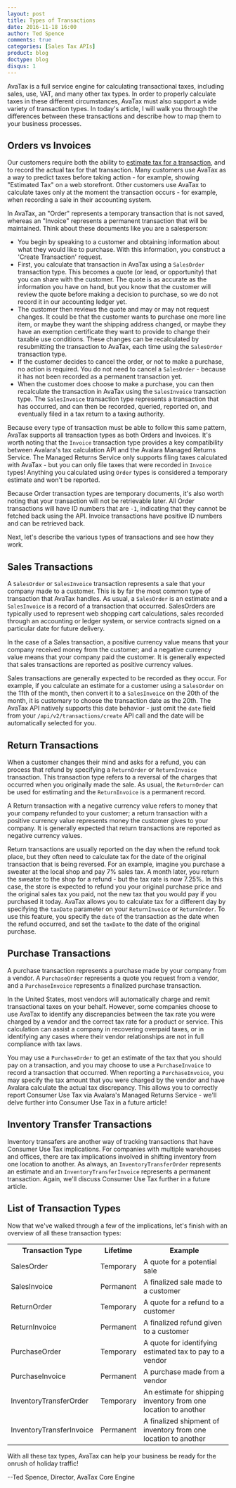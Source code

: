 ```yaml
---
layout: post
title: Types of Transactions
date: 2016-11-18 16:00
author: Ted Spence
comments: true
categories: [Sales Tax APIs]
product: blog
doctype: blog
disqus: 1
---
```


AvaTax is a full service engine for calculating transactional taxes, including sales, use, VAT, and many other tax types.  In order to properly calculate taxes in these different circumstances, AvaTax must also support a wide variety of transaction types.  In today's article, I will walk you through the differences between these transactions and describe how to map them to your business processes.

<h2>Orders vs Invoices</h2>

Our customers require both the ability to <a href="http://developer.avalara.com/blog/2016/11/04/estimating-tax-with-rest-v2/">estimate tax for a transaction</a>, and to record the actual tax for that transaction.  Many customers use AvaTax as a way to predict taxes before taking action - for example, showing "Estimated Tax" on a web storefront.  Other customers use AvaTax to calculate taxes only at the moment the transaction occurs - for example, when recording a sale in their accounting system.

In AvaTax, an "Order" represents a temporary transaction that is not saved, whereas an "Invoice" represents a permanent transaction that will be maintained.  Think about these documents like you are a salesperson:

<ul class="normal">
	<li>You begin by speaking to a customer and obtaining information about what they would like to purchase.  With this information, you construct a 'Create Transaction' request.</li>
	<li>First, you calculate that transaction in AvaTax using a <code class="highlighter-rouge">SalesOrder</code> transaction type.  This becomes a quote (or lead, or opportunity) that you can share with the customer.  The quote is as accurate as the information you have on hand, but you know that the customer will review the quote before making a decision to purchase, so we do not record it in our accounting ledger yet.</li>
	<li>The customer then reviews the quote and may or may not request changes.  It could be that the customer wants to purchase one more line item, or maybe they want the shipping address changed, or maybe they have an exemption certificate they want to provide to change their taxable use conditions.  These changes can be recalculated by resubmitting the transaction to AvaTax, each time using the <code class="highlighter-rouge">SalesOrder</code> transaction type.</li>
	<li>If the customer decides to cancel the order, or not to make a purchase, no action is required.  You do not need to cancel a <code class="highlighter-rouge">SalesOrder</code> - because it has not been recorded as a permanent transaction yet.</li>
	<li>When the customer does choose to make a purchase, you can then recalculate the transaction in AvaTax using the <code class="highlighter-rouge">SalesInvoice</code> transaction type.  The <code class="highlighter-rouge">SalesInvoice</code> transaction type represents a transaction that has occurred, and can then be recorded, queried, reported on, and eventually filed in a tax return to a taxing authority.</li>
</ul>

Because every type of transaction must be able to follow this same pattern, AvaTax supports all transaction types as both Orders and Invoices.  It's worth noting that the `Invoice` transaction type provides a key compatibility between Avalara's tax calculation API and the Avalara Managed Returns Service.  The Managed Returns Service only supports filing taxes calculated with AvaTax - but you can only file taxes that were recorded in `Invoice` types!  Anything you calculated using `Order` types is considered a temporary estimate and won't be reported.

Because Order transaction types are temporary documents, it's also worth noting that your transaction will not be retrievable later.  All Order transactions will have ID numbers that are `-1`, indicating that they cannot be fetched back using the API.  Invoice transactions have positive ID numbers and can be retrieved back.

Next, let's describe the various types of transactions and see how they work.

<h2>Sales Transactions</h2>

A `SalesOrder` or `SalesInvoice` transaction represents a sale that your company made to a customer.  This is by far the most common type of transaction that AvaTax handles.  As usual, a `SalesOrder` is an estimate and a `SalesInvoice` is a record of a transaction that occurred.  SalesOrders are typically used to represent web shopping cart calculations, sales recorded through an accounting or ledger system, or service contracts signed on a particular date for future delivery.

In the case of a Sales transaction, a positive currency value means that your company received money from the customer; and a negative currency value means that your company paid the customer.  It is generally expected that sales transactions are reported as positive currency values.

Sales transactions are generally expected to be recorded as they occur.  For example, if you calculate an estimate for a customer using a `SalesOrder` on the 11th of the month, then convert it to a `SalesInvoice` on the 20th of the month, it is customary to choose the transaction date as the 20th.  The AvaTax API natively supports this date behavior - just omit the `date` field from your `/api/v2/transactions/create` API call and the date will be automatically selected for you.

<h2>Return Transactions</h2>

When a customer changes their mind and asks for a refund, you can process that refund by specifying a `ReturnOrder` or `ReturnInvoice` transaction.  This transaction type refers to a reversal of the charges that occurred when you originally made the sale.  As usual, the `ReturnOrder` can be used for estimating and the `ReturnInvoice` is a permanent record.

A Return transaction with a negative currency value refers to money that your company refunded to your customer; a return transaction with a positive currency value represents money the customer gives to your company.  It is generally expected that return transactions are reported as negative currency values.

Return transactions are usually reported on the day when the refund took place, but they often need to calculate tax for the date of the original transaction that is being reversed.  For an example, imagine you purchase a sweater at the local shop and pay 7% sales tax.  A month later, you return the sweater to the shop for a refund - but the tax rate is now 7.25%.  In this case, the store is expected to refund you your original purchase price and the original sales tax you paid, not the new tax that you would pay if you purchased it today.  AvaTax allows you to calculate tax for a different day by specifying the `taxDate` parameter on your `ReturnInvoice` or `ReturnOrder`.  To use this feature, you specify the `date` of the transaction as the date when the refund occurred, and set the `taxDate` to the date of the original purchase.

<h2>Purchase Transactions</h2>

A purchase transaction represents a purchase made by your company from a vendor.  A `PurchaseOrder` represents a quote you request from a vendor, and a `PurchaseInvoice` represents a finalized purchase transaction.

In the United States, most vendors will automatically charge and remit transactional taxes on your behalf.  However, some companies choose to use AvaTax to identify any discrepancies between the tax rate you were charged by a vendor and the correct tax rate for a product or service.  This calculation can assist a company in recovering overpaid taxes, or in identifying any cases where their vendor relationships are not in full compliance with tax laws.

You may use a `PurchaseOrder` to get an estimate of the tax that you should pay on a transaction, and you may choose to use a `PurchaseInvoice` to record a transaction that occurred.  When reporting a `PurchaseInvoice`, you may specify the tax amount that you were charged by the vendor and have Avalara calculate the actual tax discrepancy.  This allows you to correctly report Consumer Use Tax via Avalara's Managed Returns Service - we'll delve further into Consumer Use Tax in a future article!

<h2>Inventory Transfer Transactions</h2>

Inventory transafers are another way of tracking transactions that have Consumer Use Tax implications.  For companies with multiple warehouses and offices, there are tax implications involved in shifting inventory from one location to another.  As always, an `InventoryTransferOrder` represents an estimate and an `InventoryTransferInvoice` represents a permanent transaction.  Again, we'll discuss Consumer Use Tax further in a future article.

<h2>List of Transaction Types</h2>

Now that we've walked through a few of the implications, let's finish with an overview of all these transaction types:

<div class="mobile-table">
	<table class="styled-table">
		<tr>
			<th>Transaction Type</th>
			<th>Lifetime</th>
			<th>Example</th>
		</tr>
		<tr>
			<td>SalesOrder</td>
			<td>Temporary</td>
			<td>A quote for a potential sale</td>
		</tr>
		<tr>
			<td>SalesInvoice</td>
			<td>Permanent</td>
			<td>A finalized sale made to a customer</td>
		</tr>
		<tr>
			<td>ReturnOrder</td>
			<td>Temporary</td>
			<td>A quote for a refund to a customer</td>
		</tr>
		<tr>
			<td>ReturnInvoice</td>
			<td>Permanent</td>
			<td>A finalized refund given to a customer</td>
		</tr>
		<tr>
			<td>PurchaseOrder</td>
			<td>Temporary</td>
			<td>A quote for identifying estimated tax to pay to a vendor</td>
		</tr>
		<tr>
			<td>PurchaseInvoice</td>
			<td>Permanent</td>
			<td>A purchase made from a vendor</td>
		</tr>
		<tr>
			<td>InventoryTransferOrder</td>
			<td>Temporary</td>
			<td>An estimate for shipping inventory from one location to another</td>
		</tr>
		<tr>
			<td>InventoryTransferInvoice</td>
			<td>Permanent</td>
			<td>A finalized shipment of inventory from one location to another</td>
		</tr>
	</table>
</div>

With all these tax types, AvaTax can help your business be ready for the onrush of holiday traffic!

--Ted Spence, Director, AvaTax Core Engine
